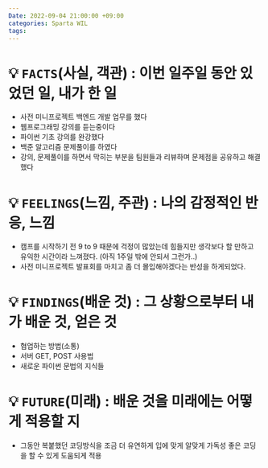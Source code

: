```yaml
---
Date: 2022-09-04 21:00:00 +09:00
categories: Sparta WIL
tags:
---
```


# 💡 **`FACTS`(사실, 객관)** : 이번 일주일 동안 있었던 일, 내가 한 일

- 사전 미니프로젝트 백엔드 개발 업무를 했다
- 웹프로그래밍 강의를 듣는중이다
- 파이썬 기초 강의를 완강했다
- 백준 알고리즘 문제풀이를 하였다
- 강의, 문제풀이를 하면서 막히는 부분을 팀원들과 리뷰하며 문제점을 공유하고 해결했다

# 💡 **`FEELINGS`(느낌, 주관)** : 나의 감정적인 반응, 느낌

- 캠프를 시작하기 전 9 to 9 때문에 걱정이 많았는데 힘들지만 생각보다 할 만하고 유익한 시간이라 느껴졌다. (아직 1주일 밖에 안되서 그런가..)
- 사전 미니프로젝트 발표회를 마치고 좀 더 몰입해야겠다는 반성을 하게되었다.

# 💡 **`FINDINGS`(배운 것)** : 그 상황으로부터 내가 배운 것, 얻은 것

- 협업하는 방법(소통)
- 서버 GET, POST 사용법
- 새로운 파이썬 문법의 지식들

# 💡 **`FUTURE`(미래)** : 배운 것을 미래에는 어떻게 적용할 지

- 그동안 복붙했던 코딩방식을 조금 더 유연하게 입에 맞게 알맞게 가독성 좋은 코딩을 할 수 있게 도움되게 적용
